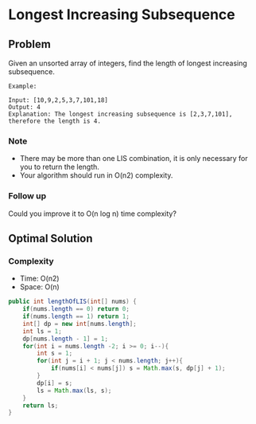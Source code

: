 # Longest Increasing Subsequence

## Problem

Given an unsorted array of integers, find the length of longest increasing subsequence.

    Example:

    Input: [10,9,2,5,3,7,101,18]
    Output: 4 
    Explanation: The longest increasing subsequence is [2,3,7,101], therefore the length is 4. 

### Note

- There may be more than one LIS combination, it is only necessary for you to return the length.
- Your algorithm should run in O(n2) complexity.

### Follow up

Could you improve it to O(n log n) time complexity?

## Optimal Solution

### Complexity

- Time: O(n2)
- Space: O(n)

```Java
public int lengthOfLIS(int[] nums) {
    if(nums.length == 0) return 0;
    if(nums.length == 1) return 1;
    int[] dp = new int[nums.length];
    int ls = 1;
    dp[nums.length - 1] = 1;
    for(int i = nums.length -2; i >= 0; i--){
        int s = 1;
        for(int j = i + 1; j < nums.length; j++){
            if(nums[i] < nums[j]) s = Math.max(s, dp[j] + 1);
        }
        dp[i] = s;
        ls = Math.max(ls, s);
    }
    return ls;
}
```
